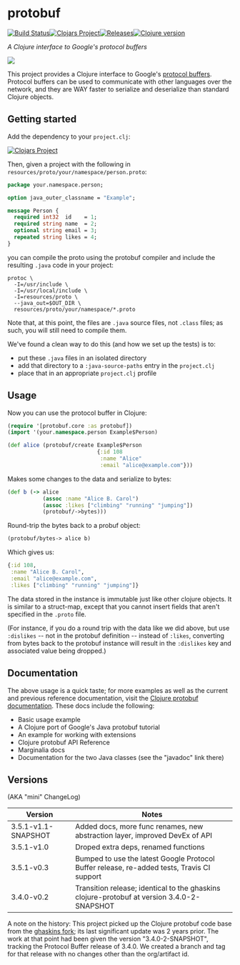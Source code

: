 # protobuf

[![Build Status][travis-badge]][travis][![Clojars Project][clojars-badge]][clojars][![Releases][tag-badge]][tag][![Clojure version][clojure-v]](project.clj)

*A Clojure interface to Google's protocol buffers*

[![][logo]][logo-large]

This project provides a Clojure interface to Google's
[protocol buffers](http://code.google.com/p/protobuf). Protocol buffers can be
used to communicate with other languages over the network, and they are WAY
faster to serialize and deserialize than standard Clojure objects.


## Getting started

Add the dependency to your `project.clj`:

[![Clojars Project][clojars-badge]][clojars]

Then, given a project with the following in `resources/proto/your/namespace/person.proto`:

```proto
package your.namespace.person;

option java_outer_classname = "Example";

message Person {
  required int32  id    = 1;
  required string name  = 2;
  optional string email = 3;
  repeated string likes = 4;
}
```

you can compile the proto using the protobuf compiler and include the resulting
`.java` code in your project:

```shell
protoc \
  -I=/usr/include \
  -I=/usr/local/include \
  -I=resources/proto \
  --java_out=$OUT_DIR \
  resources/proto/your/namespace/*.proto
```

Note that, at this point, the files are `.java` source files, not `.class`
files; as such, you will still need to compile them.

We've found a clean way to do this (and how we set up the tests) is to:

* put these `.java` files in an isolated directory
* add that directory to a `:java-source-paths` entry in the `project.clj`
* place that in an appropriate `project.clj` profile


## Usage

Now you can use the protocol buffer in Clojure:

```clojure
(require '[protobuf.core :as protobuf])
(import '(your.namespace.person Example$Person)

(def alice (protobuf/create Example$Person
                            {:id 108
                             :name "Alice"
                             :email "alice@example.com"}))
```

Makes some changes to the data and serialize to bytes:

```clj
(def b (-> alice
           (assoc :name "Alice B. Carol")
           (assoc :likes ["climbing" "running" "jumping"])
           (protobuf/->bytes)))
```

Round-trip the bytes back to a probuf object:

```clj
(protobuf/bytes-> alice b)
```

Which gives us:

```clj
{:id 108,
 :name "Alice B. Carol",
 :email "alice@example.com",
 :likes ["climbing" "running" "jumping"]}
```

The data stored in the instance is immutable just like other clojure objects.
It is similar to a struct-map, except that you cannot insert fields that aren't
specified in the `.proto` file.

(For instance, if you do a round trip with the data like we did above, but use
`:dislikes` -- not in the protobuf definition -- instead of `:likes`,
converting from bytes back to the protobuf instance will result in the
`:dislikes` key and associated value being dropped.)


## Documentation

The above usage is a quick taste; for more examples as well as the current and
previous reference documentation, visit the
[Clojure protobuf documentation][docs]. These docs include the following:

* Basic usage example
* A Clojure port of Google's Java protobuf tutorial
* An example for working with extensions
* Clojure protobuf API Reference
* Marginalia docs
* Documentation for the two Java classes (see the "javadoc" link there)


## Versions

(AKA "mini" ChangeLog)


| Version             | Notes
|---------------------|------------------------------------------------------
| 3.5.1-v1.1-SNAPSHOT | Added docs, more func renames, new abstraction layer, improved DevEx of API
| 3.5.1-v1.0          | Droped extra deps, renamed functions
| 3.5.1-v0.3          | Bumped to use the latest Google Protocol Buffer release, re-added tests, Travis CI support
| 3.4.0-v0.2          | Transition release; identical to the ghaskins clojure-protobuf at version  3.4.0-2-SNAPSHOT

A note on the history: This project picked up the Clojure protobuf code base
from the [ghaskins fork](https://github.com/ghaskins/clojure-protobuf); its
last significant update was 2 years prior. The work at that point had been
given the version "3.4.0-2-SNAPSHOT", tracking the Protocol Buffer release of
3.4.0. We created a branch and tag for that release with no changes other than
the org/artifact id.

<!-- Named page links below: /-->

[travis]: https://travis-ci.org/clojusc/protobuf
[travis-badge]: https://travis-ci.org/clojusc/protobuf.png?branch=master
[deps]: http://jarkeeper.com/clojusc/protobuf
[deps-badge]: http://jarkeeper.com/clojusc/protobuf/status.svg
[logo]: ux-resources/images/google-protocol-buffer-small.png
[logo-large]: ux-resources/images/google-protocol-buffer.png
[tag-badge]: https://img.shields.io/github/tag/clojusc/protobuf.svg
[tag]: https://github.com/clojusc/protobuf/tags
[clojure-v]: https://img.shields.io/badge/clojure-1.8.0-blue.svg
[clojars]: https://clojars.org/clojusc/protobuf
[clojars-badge]: https://img.shields.io/clojars/v/clojusc/protobuf.svg
[docs]: https://clojusc.github.io/protobuf
